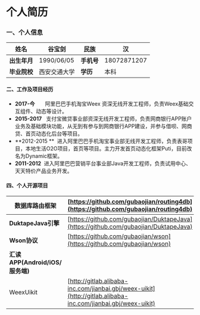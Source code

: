 # 个人简历

<a name="q2YWI"></a>
### 一、个人信息
| **姓名** | 谷宝剑 | **民族** | 汉 |
| --- | --- | --- | --- |
| **出生年月** | 1990/06/05 | **手机号** | 18072871207 |
| **毕业院校** | 西安交通大学 | **学历** | 本科 |

<a name="sUNhs"></a>
#### 二、工作及项目经历

- **2017-今**       阿里巴巴手机淘宝Weex 资深无线开发工程师，负责Weex基础交互组件、动态等设计。
- **2015-2017**   支付宝微贷事业部资深无线开发工程师，负责网商银行APP账户业务及基础模块功能，从无到有参与到网商银行APP建设，并参与借呗、网商贷、首页动态化后台等项目。
- **2012-2015 **  进入阿里巴巴手机淘宝事业部无线开发工程师，负责表哥项目，本地生活O2O项目，首页等项目。主力开发首页动态化框架Puti，目前改名为Dynamic框架。
- **2011-2012**  进入阿里巴巴营销平台事业部Java开发工程师，负责试用中心、天天特价产品业务开发。
<a name="LNpyF"></a>
#### 四、个人开源项目
| **数据库路由框架** | [https://github.com/gubaojian/routing4db](https://github.com/gubaojian/routing4db) |
| --- | --- |
| **DuktapeJava引擎** | [https://github.com/gubaojian/DuktapeJava](https://github.com/gubaojian/DuktapeJava) |
| **Wson协议** | [https://github.com/gubaojian/wson](https://github.com/gubaojian/wson) |
| **汇读APP(Android/iOS/服务端)** |  |
| WeexUikit | [http://gitlab.alibaba-inc.com/jianbai.gbj/weex-uikit](http://gitlab.alibaba-inc.com/jianbai.gbj/weex-uikit) |
